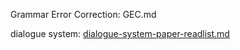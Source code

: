 
Grammar Error Correction: GEC.md

dialogue system: [dialogue-system-paper-readlist.md](dialogue-system-paper-readlist.md)
